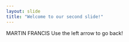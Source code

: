 ```yaml
---
layout: slide
title: "Welcome to our second slide!"
---
```

MARTIN FRANCIS
Use the left arrow to go back!
